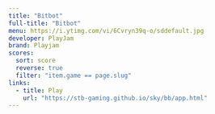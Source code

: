 ```yaml
---
title: "Bitbot"
full-title: "Bitbot"
menu: https://i.ytimg.com/vi/6Cvryn39q-o/sddefault.jpg
developer: PlayJam
brand: Playjam
scores:
  sort: score
  reverse: true
  filter: "item.game == page.slug"
links:
  - title: Play
    url: "https://stb-gaming.github.io/sky/bb/app.html"
---
```

